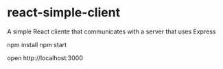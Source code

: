 # react-simple-client
A simple React cliente  that communicates with a server that uses Express 

npm install
npm start

open http://localhost:3000

